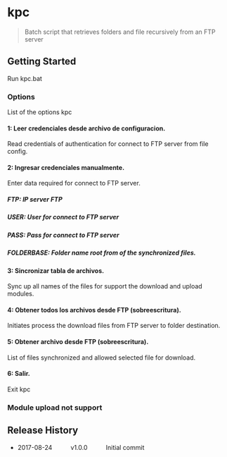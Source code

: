 # kpc
 > Batch script that retrieves folders and file recursively from an FTP server

## Getting Started
Run kpc.bat

### Options
List of the options kpc

#### 1: Leer credenciales desde archivo de configuracion.
Read credentials of authentication for connect to FTP server from file config.

#### 2: Ingresar credenciales manualmente.
Enter data required for connect to FTP server.

##### FTP: IP server FTP
##### USER: User for connect to FTP server
##### PASS: Pass for connect to FTP server
##### FOLDERBASE: Folder name root from of the synchronized files.

#### 3: Sincronizar tabla de archivos.
Sync up all names of the files for support the download and upload modules.

#### 4: Obtener todos los archivos desde FTP (sobreescritura).
Initiates process the download files from FTP server to folder destination.

#### 5: Obtener archivo desde FTP (sobreescritura).
List of files synchronized and allowed selected file for download.

#### 6: Salir.
Exit kpc

### Module upload not support


## Release History
* 2017-08-24   v1.0.0   Initial commit

